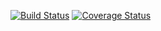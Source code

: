 [![Build Status](https://app.travis-ci.com/paulotolentino/clean-react.svg?branch=main)](https://app.travis-ci.com/paulotolentino/clean-react)
[![Coverage Status](https://coveralls.io/repos/github/paulotolentino/clean-react/badge.svg?branch=main)](https://coveralls.io/github/paulotolentino/clean-react?branch=main)
